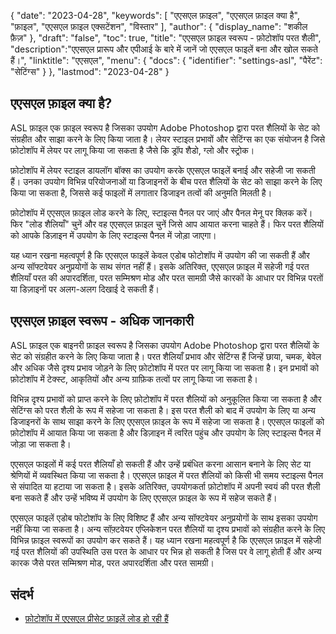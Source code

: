 {
"date": "2023-04-28",
  "keywords": [
"एएसएल फ़ाइल",
"एएसएल फ़ाइल क्या है",
"फ़ाइल",
"एएसएल फ़ाइल एक्सटेंशन",
"विस्तार"
],
  "author": {
"display_name": "शकील फ़ैज़"
},
"draft": "false",
"toc": true,
"title": "एएसएल फ़ाइल स्वरूप - फ़ोटोशॉप परत शैली",
  "description":"एएसएल प्रारूप और एपीआई के बारे में जानें जो एएसएल फाइलें बना और खोल सकते हैं।",
"linktitle": "एएसएल",
  "menu": {
    "docs": {
      "identifier": "settings-asl",
"पैरेंट": "सेटिंग्स"
}
},
"lastmod": "2023-04-28"
}

## एएसएल फ़ाइल क्या है?

ASL फ़ाइल एक फ़ाइल स्वरूप है जिसका उपयोग Adobe Photoshop द्वारा परत शैलियों के सेट को संग्रहीत और साझा करने के लिए किया जाता है। लेयर स्टाइल प्रभावों और सेटिंग्स का एक संयोजन है जिसे फ़ोटोशॉप में लेयर पर लागू किया जा सकता है जैसे कि ड्रॉप शैडो, ग्लो और स्ट्रोक।

फ़ोटोशॉप में लेयर स्टाइल डायलॉग बॉक्स का उपयोग करके एएसएल फाइलें बनाई और सहेजी जा सकती हैं। उनका उपयोग विभिन्न परियोजनाओं या डिजाइनरों के बीच परत शैलियों के सेट को साझा करने के लिए किया जा सकता है, जिससे कई फाइलों में लगातार डिजाइन तत्वों की अनुमति मिलती है।

फ़ोटोशॉप में एएसएल फ़ाइल लोड करने के लिए, स्टाइल्स पैनल पर जाएं और पैनल मेनू पर क्लिक करें। फिर "लोड शैलियाँ" चुनें और वह एएसएल फ़ाइल चुनें जिसे आप आयात करना चाहते हैं। फिर परत शैलियों को आपके डिज़ाइन में उपयोग के लिए स्टाइल्स पैनल में जोड़ा जाएगा।

यह ध्यान रखना महत्वपूर्ण है कि एएसएल फाइलें केवल एडोब फोटोशॉप में उपयोग की जा सकती हैं और अन्य सॉफ्टवेयर अनुप्रयोगों के साथ संगत नहीं हैं। इसके अतिरिक्त, एएसएल फ़ाइल में सहेजी गई परत शैलियाँ परत की अपारदर्शिता, परत सम्मिश्रण मोड और परत सामग्री जैसे कारकों के आधार पर विभिन्न परतों या डिज़ाइनों पर अलग-अलग दिखाई दे सकती हैं।

## एएसएल फ़ाइल स्वरूप - अधिक जानकारी

ASL फ़ाइल एक बाइनरी फ़ाइल स्वरूप है जिसका उपयोग Adobe Photoshop द्वारा परत शैलियों के सेट को संग्रहीत करने के लिए किया जाता है। परत शैलियाँ प्रभाव और सेटिंग्स हैं जिन्हें छाया, चमक, बेवेल और अधिक जैसे दृश्य प्रभाव जोड़ने के लिए फ़ोटोशॉप में परत पर लागू किया जा सकता है। इन प्रभावों को फ़ोटोशॉप में टेक्स्ट, आकृतियों और अन्य ग्राफ़िक तत्वों पर लागू किया जा सकता है।

विभिन्न दृश्य प्रभावों को प्राप्त करने के लिए फ़ोटोशॉप में परत शैलियों को अनुकूलित किया जा सकता है और सेटिंग्स को परत शैली के रूप में सहेजा जा सकता है। इस परत शैली को बाद में उपयोग के लिए या अन्य डिजाइनरों के साथ साझा करने के लिए एएसएल फ़ाइल के रूप में सहेजा जा सकता है। एएसएल फाइलों को फ़ोटोशॉप में आयात किया जा सकता है और डिज़ाइन में त्वरित पहुंच और उपयोग के लिए स्टाइल्स पैनल में जोड़ा जा सकता है।

एएसएल फाइलों में कई परत शैलियाँ हो सकती हैं और उन्हें प्रबंधित करना आसान बनाने के लिए सेट या श्रेणियों में व्यवस्थित किया जा सकता है। एएसएल फ़ाइल में परत शैलियों को किसी भी समय स्टाइल्स पैनल से संपादित या हटाया जा सकता है। इसके अतिरिक्त, उपयोगकर्ता फ़ोटोशॉप में अपनी स्वयं की परत शैली बना सकते हैं और उन्हें भविष्य में उपयोग के लिए एएसएल फ़ाइल के रूप में सहेज सकते हैं।

एएसएल फाइलें एडोब फोटोशॉप के लिए विशिष्ट हैं और अन्य सॉफ्टवेयर अनुप्रयोगों के साथ इसका उपयोग नहीं किया जा सकता है। अन्य सॉफ़्टवेयर एप्लिकेशन परत शैलियों या दृश्य प्रभावों को संग्रहीत करने के लिए विभिन्न फ़ाइल स्वरूपों का उपयोग कर सकते हैं। यह ध्यान रखना महत्वपूर्ण है कि एएसएल फ़ाइल में सहेजी गई परत शैलियों की उपस्थिति उस परत के आधार पर भिन्न हो सकती है जिस पर वे लागू होती हैं और अन्य कारक जैसे परत सम्मिश्रण मोड, परत अपारदर्शिता और परत सामग्री।

## संदर्भ
* [फ़ोटोशॉप में एएसएल प्रीसेट फ़ाइलें लोड हो रही हैं](https://community.adobe.com/t5/photoshop-ecosystem-discussions/loading-asl-preset-files-into-photoshop/td-p/10830311)


